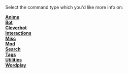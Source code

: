 Select the command type which you'd like more info on:

[**Anime**](https://github.com/hsiw/WishBot/wiki/Anime)  
[**Bot**]()  
[**Cleverbot**]()  
[**Interactions**]()  
[**Misc**]()  
[**Mod**]()  
[**Search**]()  
[**Tags**]()  
[**Utilities**]()  
[**Wordplay**]()



